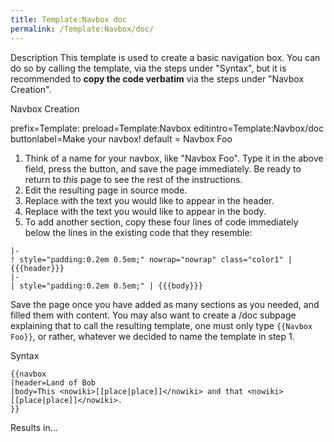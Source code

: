 ```yaml
---
title: Template:Navbox doc
permalink: /Template:Navbox/doc/
---
```


Description
This template is used to create a basic navigation box. You can do so by
calling the template, via the steps under "Syntax", but it is
recommended to **copy the code verbatim** via the steps under "Navbox
Creation".

Navbox Creation

<createbox> prefix=Template: preload=Template:Navbox
editintro=Template:Navbox/doc buttonlabel=Make your navbox! default =
Navbox Foo </createbox>

1.  Think of a name for your navbox, like "Navbox Foo". Type it in the
    above field, press the button, and save the page immediately. Be
    ready to return to *this* page to see the rest of the instructions.
2.  Edit the resulting page in source mode.
3.  Replace with the text you would like to appear in the header.
4.  Replace with the text you would like to appear in the body.
5.  To add another section, copy these four lines of code immediately
    below the lines in the existing code that they resemble:

<!-- -->

    |-
    ! style="padding:0.2em 0.5em;" nowrap="nowrap" class="color1" | {{{header}}}
    |-
    | style="padding:0.2em 0.5em;" | {{{body}}}

Save the page once you have added as many sections as you needed, and
filled them with content. You may also want to create a /doc subpage
explaining that to call the resulting template, one must only type
`{{Navbox Foo}}`, or rather, whatever we decided to name the template in
step 1.

Syntax

<!-- -->

    {{navbox
    |header=Land of Bob
    |body=This <nowiki>[[place|place]]</nowiki> and that <nowiki>[[place|place]]</nowiki>.
    }}


Results in...

<includeonly></includeonly><noinclude></noinclude>

[](Category:Templates "wikilink")
[](Category:Templates/Navbox "wikilink")
[](Category:Template_documentation "wikilink")